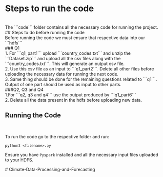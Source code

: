 

# Steps to run the code
<br>
The ```code``` folder contains all the necessary code for running the project.
<br>
## Steps to do before running the code
<br>
Before running the code we must ensure that respective data into our ```hdfs```
<br>
### Q1
<br>
1. For ```q1_part1``` upload ```country_codes.txt``` and unzip the ```Dataset.zip``` and upload all the csv files along with the ```country_codes.txt```. This will generate an output csv file.
<br>
2. Use this csv file as an input to ```q1_part2```. Delete all other files before uploading the necessary data for running the next code.
<br>
3. Same thing should be done for the remaining questions related to ```q1```. Output of one part should be used as input to other parts.
<br>
###Q2, Q3 and Q4
<br>
1.For ```q2, q3 and q4``` use the output produced by ```q1_part6```
<br>
2. Delete all the data present in the hdfs before uploading new data.
<br>


## Running the Code
<br>

To run the code go to the respective folder and run:
<br>

```python3 <filename>.py```
<br>

Ensure you have ```Pyspark``` installed and all the necessary input files uploaded to your HDFS. 
<br>

#   C l i m a t e - D a t a - P r o c e s s i n g - a n d - F o r e c a s t i n g 
 
<br>
 
